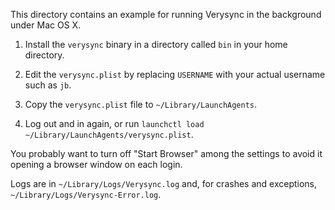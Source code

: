 This directory contains an example for running Verysync in the
background under Mac OS X.

 1. Install the `verysync` binary in a directory called `bin` in your
    home directory.

 2. Edit the `verysync.plist` by replacing `USERNAME` with your actual
    username such as `jb`.

 3. Copy the `verysync.plist` file to `~/Library/LaunchAgents`.

 4. Log out and in again, or run `launchctl load
    ~/Library/LaunchAgents/verysync.plist`.

You probably want to turn off "Start Browser" among the settings to
avoid it opening a browser window on each login.

Logs are in `~/Library/Logs/Verysync.log` and, for crashes and exceptions,
`~/Library/Logs/Verysync-Error.log`.
